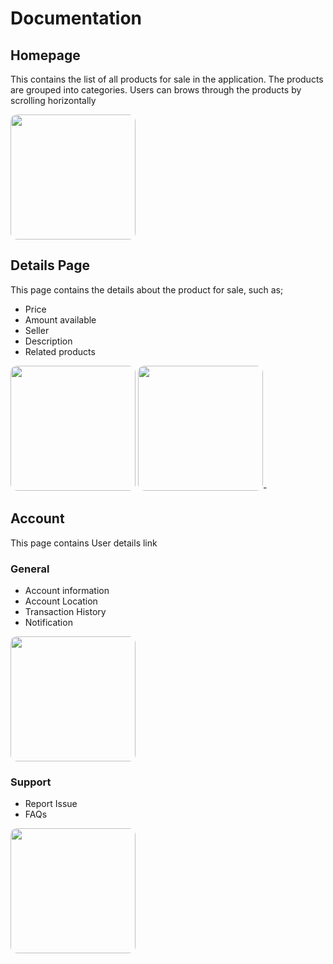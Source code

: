 # Documentation

## Homepage

This contains the list of all products for sale in the application.
The products are grouped into categories. Users can brows through the products by scrolling horizontally

<image style="border-radius:10px;" src="./assets/images/ss/home.jpg" width="200"/>

## Details Page

This page contains the details about the product for sale, such as;

- Price
- Amount available
- Seller
- Description
- Related products

<image style="border-radius:10px;" src="./assets/images/ss/details-1.jpg" width="200"/>
<image style="border-radius:10px;" src="./assets/images/ss/details-2.jpg" width="200"/>-

## Account

This page contains User details link

### General
- Account information
- Account Location
- Transaction History
- Notification
<image style="border-radius:10px;" src="./assets/images/ss/Account_page" width="200"/>

### Support
- Report Issue
- FAQs

<image style="border-radius:10px;" src="./assets/images/ss/Profile_page" width="200"/>